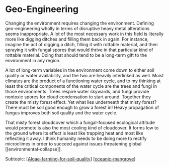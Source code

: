 # Geo-Engineering

Changing the environment requires changing the environment.  Defining geo-engineering wholly in terms of disruptive heavy metal alterations seems inappropriate.  A lot of the most necessary work in this field is literally more like digging ditches and filling them back in again.  For instance, imagine the act of digging a ditch, filling it with rottable material, and then spraying it with fungal spores that would thrive in that particular kind of rottable material.  Doing that should tend to be a long-term gift to the environment in any region.

A lot of long-term variables in the environment come down to either soil quality or water availability, and the two are heavily interlinked as well.  Moist climates are the product of a functioning water cycle, and to my thinking at least the critical components of the water cycle are the trees and fungi in those environments.  Trees respire water skywards, and fungi provide nontoxic spores for cloud condensation to start around.  Together they create the misty forest effect.  Yet what lies underneath that misty forest?  There must be soil good enough to grow a forest in!  Heavy propagation of fungus improves both soil quality and the water cycle.

That misty forest cloudcover which a fungal-focused ecological attitude would promote is also the most cooling kind of cloudcover.  It forms low to the ground where its effect is least like trapping heat and most like reflecting it away.  I think humanity needs to be doing more to rectify microclimes in order to succeed against issues threatening global [[environmental-collapse]].

Subtopic:
[[Algae-farming-for-soil-quality]]
[[oceanic-mangrove]]

[//begin]: # "Autogenerated link references for markdown compatibility"
[Algae-farming-for-soil-quality]: algae-farming-for-soil-quality "Algae Farming for Soil Quality"
[oceanic-mangrove]: oceanic-mangrove "Oceanic Mangrove"
[//end]: # "Autogenerated link references"